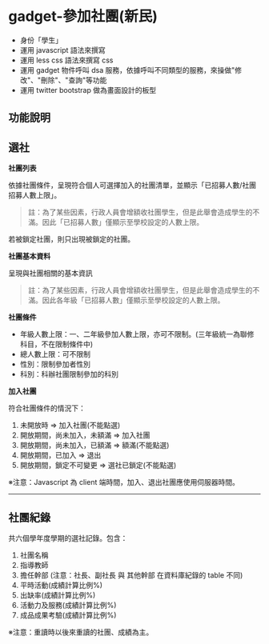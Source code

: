 gadget-參加社團(新民)
==========================

* 身份「學生」
* 運用 javascript 語法來撰寫
* 運用 less css 語法來撰寫 css
* 運用 gadget 物件呼叫 dsa 服務，依據呼叫不同類型的服務，來操做"修改"、"刪除"、"查詢"等功能
* 運用 twitter bootstrap 做為畫面設計的板型


功能說明
-------

選社
--

**社團列表**

依據社團條件，呈現符合個人可選擇加入的社團清單，並顯示「已招募人數/社團招募人數上限」。

> 註：為了某些因素，行政人員會增額收社團學生，但是此舉會造成學生的不滿。因此「已招募人數」僅顯示至學校設定的人數上限。

若被鎖定社團，則只出現被鎖定的社團。

**社團基本資料**

呈現與社團相關的基本資訊

> 註：為了某些因素，行政人員會增額收社團學生，但是此舉會造成學生的不滿。因此各年級「已招募人數」僅顯示至學校設定的人數上限。

**社團條件**

 - 年級人數上限：一、二年級參加人數上限，亦可不限制。(三年級統一為聯修科目，不在限制條件中)
 - 總人數上限：可不限制
 - 性別：限制參加者性別
 - 科別：科辦社團限制參加的科別

**加入社團**

符合社團條件的情況下：

 1. 未開放時 => 加入社團(不能點選)
 2. 開放期間，尚未加入，未額滿 => 加入社團
 3. 開放期間，尚未加入，已額滿 => 額滿(不能點選)
 4. 開放期間，已加入 => 退出
 5. 開放期間，鎖定不可變更 => 選社已鎖定(不能點選)


※注意：Javascript 為 client 端時間，加入、退出社團應使用伺服器時間。


----------


社團紀錄
--

共六個學年度學期的選社記錄。包含：

 1. 社團名稱
 2. 指導教師
 3. 擔任幹部 (注意：社長、副社長 與 其他幹部 在資料庫紀錄的 table 不同)
 4. 平時活動(成績計算比例%)
 5. 出缺率(成績計算比例%)
 6. 活動力及服務(成績計算比例%)
 7. 成品成果考驗(成績計算比例%)

※注意：重讀時以後來重讀的社團、成績為主。

